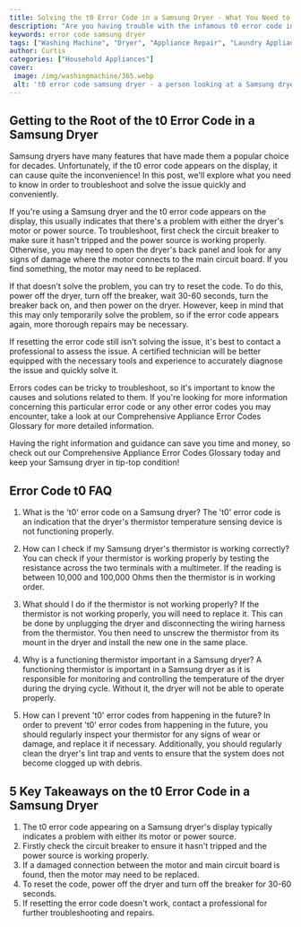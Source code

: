 ```yaml
---
title: Solving the t0 Error Code in a Samsung Dryer - What You Need to Know
description: "Are you having trouble with the infamous t0 error code in your Samsung dryer Well help you diagnose the problem and provide you with the information you need to make a repair Keep reading to learn more"
keywords: error code samsung dryer
tags: ["Washing Machine", "Dryer", "Appliance Repair", "Laundry Appliances", "Appliance Brand"]
author: Curtis
categories: ["Household Appliances"]
cover: 
 image: /img/washingmachine/365.webp
 alt: 't0 error code samsung dryer - a person looking at a Samsung dryer owners manual showing error code t0'
---
```

## Getting to the Root of the t0 Error Code in a Samsung Dryer
Samsung dryers have many features that have made them a popular choice for decades. Unfortunately, if the t0 error code appears on the display, it can cause quite the inconvenience! In this post, we'll explore what you need to know in order to troubleshoot and solve the issue quickly and conveniently. 

If you're using a Samsung dryer and the t0 error code appears on the display, this usually indicates that there's a problem with either the dryer's motor or power source. To troubleshoot, first check the circuit breaker to make sure it hasn't tripped and the power source is working properly. Otherwise, you may need to open the dryer's back panel and look for any signs of damage where the motor connects to the main circuit board. If you find something, the motor may need to be replaced. 

If that doesn't solve the problem, you can try to reset the code. To do this, power off the dryer, turn off the breaker, wait 30-60 seconds, turn the breaker back on, and then power on the dryer. However, keep in mind that this may only temporarily solve the problem, so if the error code appears again, more thorough repairs may be necessary. 

If resetting the error code still isn't solving the issue, it's best to contact a professional to assess the issue. A certified technician will be better equipped with the necessary tools and experience to accurately diagnose the issue and quickly solve it. 

Errors codes can be tricky to troubleshoot, so it's important to know the causes and solutions related to them. If you're looking for more information concerning this particular error code or any other error codes you may encounter, take a look at our Comprehensive Appliance Error Codes Glossary for more detailed information. 

Having the right information and guidance can save you time and money, so check out our Comprehensive Appliance Error Codes Glossary today and keep your Samsung dryer in tip-top condition!

## Error Code t0 FAQ

1. What is the 't0' error code on a Samsung dryer?
The 't0' error code is an indication that the dryer's thermistor temperature sensing device is not functioning properly.

2. How can I check if my Samsung dryer's thermistor is working correctly?
You can check if your thermistor is working properly by testing the resistance across the two terminals with a multimeter. If the reading is between 10,000 and 100,000 Ohms then the thermistor is in working order.

3. What should I do if the thermistor is not working properly?
If the thermistor is not working properly, you will need to replace it. This can be done by unplugging the dryer and disconnecting the wiring harness from the thermistor. You then need to unscrew the thermistor from its mount in the dryer and install the new one in the same place.

4. Why is a functioning thermistor important in a Samsung dryer?
A functioning thermistor is important in a Samsung dryer as it is responsible for monitoring and controlling the temperature of the dryer during the drying cycle. Without it, the dryer will not be able to operate properly.

5. How can I prevent 't0' error codes from happening in the future?
In order to prevent 't0' error codes from happening in the future, you should regularly inspect your thermistor for any signs of wear or damage, and replace it if necessary. Additionally, you should regularly clean the dryer's lint trap and vents to ensure that the system does not become clogged up with debris.

## 5 Key Takeaways on the t0 Error Code in a Samsung Dryer
1. The t0 error code appearing on a Samsung dryer's display typically indicates a problem with either its motor or power source. 
2. Firstly check the circuit breaker to ensure it hasn't tripped and the power source is working properly. 
3. If a damaged connection between the motor and main circuit board is found, then the motor may need to be replaced.
4. To reset the code, power off the dryer and turn off the breaker for 30-60 seconds. 
5. If resetting the error code doesn't work, contact a professional for further troubleshooting and repairs.
